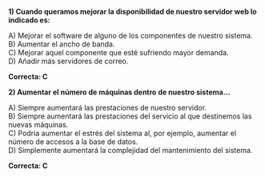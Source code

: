 **1) Cuando queramos mejorar la disponibilidad de nuestro servidor web lo indicado es:**

A) Mejorar el software de alguno de los componentes de nuestro sistema.   
B) Aumentar el ancho de banda.   
C) Mejorar aquel componente que esté sufriendo mayor demanda.   
D) Añadir más servidores de correo.   

**Correcta: C**

**2) Aumentar el número de máquinas dentro de nuestro sistema...**

A) Siempre aumentará las prestaciones de nuestro servidor.   
B) Siempre aumentará las prestaciones del servicio al que destinemos las nuevas máquinas.   
C) Podría aumentar el estrés del sistema al, por ejemplo, aumentar el número de accesos a la base de datos.   
D) Simplemente aumentará la complejidad del mantenimiento del sistema.    
   
**Correcta: C**